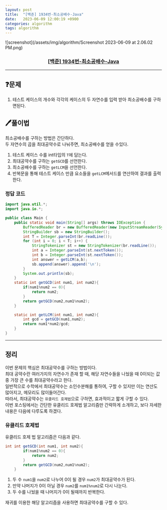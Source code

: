 ```yaml
---
layout: post
title:  "[백준] 1934번-최소공배수-Java"
date:   2023-06-09 12:00:19 +0900
categories: algorithm
tags: algorithm
---
```


![screenshot](/assets/img/algorithm/Screenshot 2023-06-09 at 2.06.02 PM.png)
### <center><a href="https://www.acmicpc.net/problem/1934">[백준] 1934번-최소공배수-Java</a></center>
---

## ❓문제

1. 테스트 케이스의 개수와 각각의 케이스의 두 자연수를 입력 받아 최소공배수를 구하면된다.


## 🖊️풀이법

최소공배수를 구하는 방법은 간단하다.<br>
두 자연수의 곱을 최대공약수로 나눠주면, 최소공배수를 얻을 수있다.<br>

1. 테스트 케이스 수를 int타입의 ```T```에 담는다.
2. 최대공약수를 구하는 ```getGCD```를 선언한다.
3. 최소공배수를 구하는 ```getLCM```을 선언한다.
4. 반복문을 통해 테스트 케이스 만큼 요소들을 ```getLCM```메서드를 연산하여 결과를 출력한다.

### 정답 코드

```java
import java.util.*;
import java.io.*;

public class Main {
    public static void main(String[] args) throws IOException {
        BufferedReader br = new BufferedReader(new InputStreamReader(System.in));
        StringBuilder sb = new StringBuilder();
        int T = Integer.parseInt(br.readLine());
        for (int i = 0; i < T; i++) {
            StringTokenizer st = new StringTokenizer(br.readLine());
            int a = Integer.parseInt(st.nextToken());
            int b = Integer.parseInt(st.nextToken());
            int answer = getLCM(a,b);
            sb.append(answer).append('\n');
        }
        System.out.println(sb);
    }
    static int getGCD(int num1, int num2){
        if(num1%num2 == 0){
            return num2;
        }
        return getGCD(num2,num1%num2);
    }

    static int getLCM(int num1, int num2){
        int gcd = getGCD(num1,num2);
        return num1*num2/gcd;
    }
}
```

---

## 정리

이번 문제의 핵심은 최대공약수를 구하는 방법이다.<br>
최대 공약수란 여러가지의 자연수가 존재 할 때, 해당 자연수들을 나눴을 때 0이되는 값 중 가장 큰 수를 최대공약수라고 한다.<br>
일반적으로 수학에서 최대공약수는 소인수분해를 통하여, 구할 수 있지만 이는 연산도 많아지고, 메모리도 많이들어간다.<br>
따라서, 최대공약수는 ```유클리드 호제법```으로 구하면, 효과적이고 짧게 구할 수 있다.<br>
이번 포스팅에서는 간단한 유클리드 호제법 알고리즘만 간략하게 소개하고, 보다 자세한 내용은 다음에 다루도록 하겠다.

### 유클리드 호제법

유클리드 호제 법 알고리즘은 다음과 같다.

```java
int int getGCD(int num1, int num2){
        if(num1%num2 == 0){
            return num2;
        }
        return getGCD(num2,num1%num2);
    }
```

1. 두 수 ```num1```을 ```num2```로 나누어 0이 될 경우 ```num2```가 최대공약수가 된다.
2. 만약 나머지가 0이 아닐 경우 ```num2```를 ```num1%num2```로 다시 나눈다.
3. 두 수를 나눴을 때 나머지가 0이 될때까지 반복한다.

재귀를 이용한 해당 알고리즘을 사용하면 최대공약수를 구할 수 있다.




